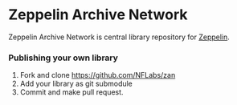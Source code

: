 # Zeppelin Archive Network

Zeppelin Archive Network is central library repository for [Zeppelin](http://zeppelin-project.org). 

### Publishing your own library

1. Fork and clone https://github.com/NFLabs/zan
2. Add your library as git submodule
3. Commit and make pull request.

